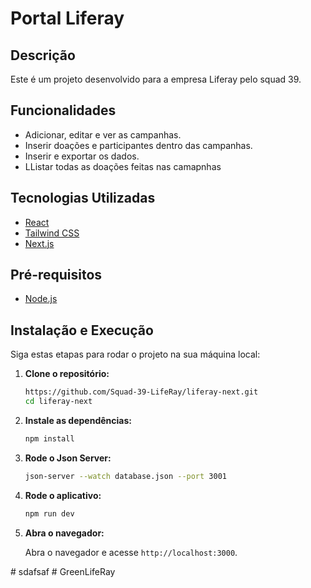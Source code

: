 # Portal Liferay

## Descrição

Este é um projeto desenvolvido para a empresa Liferay pelo squad 39.

## Funcionalidades

- Adicionar, editar e ver as campanhas.
- Inserir doações e participantes dentro das campanhas.
- Inserir e exportar os dados.
- LListar todas as doações feitas nas camapnhas

## Tecnologias Utilizadas

- [React](https://reactjs.org/)
- [Tailwind CSS](https://tailwindcss.com)
- [Next.js](https://nextjs.org)

## Pré-requisitos

- [Node.js](https://nodejs.org/)

## Instalação e Execução

Siga estas etapas para rodar o projeto na sua máquina local:

1. **Clone o repositório:**

   ```bash
   https://github.com/Squad-39-LifeRay/liferay-next.git
   cd liferay-next

   ```

2. **Instale as dependências:**

   ```bash
   npm install
   ```
   
3. **Rode o Json Server:**

   ```bash
   json-server --watch database.json --port 3001
   ```

4. **Rode o aplicativo:**

   ```bash
   npm run dev
   ```

5. **Abra o navegador:**

   Abra o navegador e acesse `http://localhost:3000`.

#   s d a f s a f  
 #   G r e e n L i f e R a y  
 